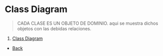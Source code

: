 # Class Diagram

> CADA CLASE ES UN OBJETO DE DOMINIO. aqui se muestra dichos objetos con las debidas relaciones.
1. [Class Diagram](https://app.diagrams.net/#G1JwQj1Cf8e0E8JwFLGWJxBnQe15eX1iQN)
* [Back](return%20_to%20_table%20_of_contents.md)